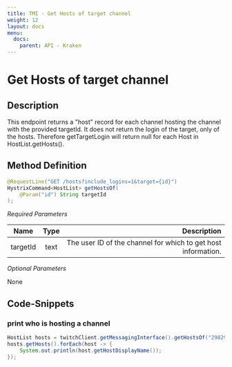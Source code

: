 ```yaml
---
title: TMI - Get Hosts of target channel
weight: 12
layout: docs
menu: 
  docs:
    parent: API - Kraken
---
```


# Get Hosts of target channel

## Description

This endpoint returns a "host" record for each channel hosting the channel with the provided targetId. It does not 
return the login of the target, only of the hosts. Therefore getTargetLogin will return null for each Host in 
HostList.getHosts().

## Method Definition

```java
@RequestLine("GET /hosts?include_logins=1&target={id}")
HystrixCommand<HostList> getHostsOf(
    @Param("id") String targetId
);
```

*Required Parameters*

| Name          | Type      | Description  |
| ------------- |:---------:| -----------------:|
| targetId | text | The user ID of the channel for which to get host information. |

*Optional Parameters*

None

## Code-Snippets

### print who is hosting a channel

```java
HostList hosts = twitchClient.getMessagingInterface().getHostsOf("29829912").execute();
hosts.getHosts().forEach(host -> {
    System.out.println(host.getHostDisplayName());
});
```